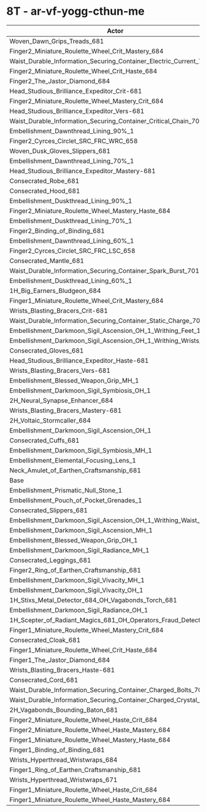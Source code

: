 # 8T - ar-vf-yogg-cthun-me
| Actor | DPS | Increase |
|---|:---:|:---:|
|Woven_Dawn_Grips_Treads_681|15186522|1.96%|
|Finger2_Miniature_Roulette_Wheel_Crit_Mastery_684|15143183|1.66%|
|Waist_Durable_Information_Securing_Container_Electric_Current_701|15139042|1.64%|
|Finger2_Miniature_Roulette_Wheel_Crit_Haste_684|15083071|1.26%|
|Finger2_The_Jastor_Diamond_684|15078684|1.23%|
|Head_Studious_Brilliance_Expeditor_Crit-681|15071361|1.18%|
|Finger2_Miniature_Roulette_Wheel_Mastery_Crit_684|15051834|1.05%|
|Head_Studious_Brilliance_Expeditor_Vers-681|15036755|0.95%|
|Waist_Durable_Information_Securing_Container_Critical_Chain_701|15033842|0.93%|
|Embellishment_Dawnthread_Lining_90%_1|15021543|0.85%|
|Finger2_Cyrces_Circlet_SRC_FRC_WRC_658|15018120|0.83%|
|Woven_Dusk_Gloves_Slippers_681|15008019|0.76%|
|Embellishment_Dawnthread_Lining_70%_1|15003599|0.73%|
|Head_Studious_Brilliance_Expeditor_Mastery-681|14997684|0.69%|
|Consecrated_Robe_681|14996345|0.68%|
|Consecrated_Hood_681|14994158|0.66%|
|Embellishment_Duskthread_Lining_90%_1|14992728|0.65%|
|Finger2_Miniature_Roulette_Wheel_Mastery_Haste_684|14991741|0.65%|
|Embellishment_Duskthread_Lining_70%_1|14979096|0.56%|
|Finger2_Binding_of_Binding_681|14970983|0.51%|
|Embellishment_Dawnthread_Lining_60%_1|14965757|0.47%|
|Finger2_Cyrces_Circlet_SRC_FRC_LSC_658|14962943|0.45%|
|Consecrated_Mantle_681|14962815|0.45%|
|Waist_Durable_Information_Securing_Container_Spark_Burst_701|14961355|0.44%|
|Embellishment_Duskthread_Lining_60%_1|14960035|0.44%|
|1H_Big_Earners_Bludgeon_684|14959919|0.43%|
|Finger1_Miniature_Roulette_Wheel_Crit_Mastery_684|14944545|0.33%|
|Wrists_Blasting_Bracers_Crit-681|14943809|0.33%|
|Waist_Durable_Information_Securing_Container_Static_Charge_701|14941226|0.31%|
|Embellishment_Darkmoon_Sigil_Ascension_OH_1_Writhing_Feet_1|14940129|0.30%|
|Embellishment_Darkmoon_Sigil_Ascension_OH_1_Writhing_Wrists_1|14935924|0.27%|
|Consecrated_Gloves_681|14935606|0.27%|
|Head_Studious_Brilliance_Expeditor_Haste-681|14931337|0.24%|
|Wrists_Blasting_Bracers_Vers-681|14924710|0.20%|
|Embellishment_Blessed_Weapon_Grip_MH_1|14915021|0.13%|
|Embellishment_Darkmoon_Sigil_Symbiosis_OH_1|14912523|0.12%|
|2H_Neural_Synapse_Enhancer_684|14909053|0.09%|
|Wrists_Blasting_Bracers_Mastery-681|14909040|0.09%|
|2H_Voltaic_Stormcaller_684|14907194|0.08%|
|Embellishment_Darkmoon_Sigil_Ascension_OH_1|14902202|0.05%|
|Consecrated_Cuffs_681|14901437|0.04%|
|Embellishment_Darkmoon_Sigil_Symbiosis_MH_1|14900649|0.04%|
|Embellishment_Elemental_Focusing_Lens_1|14899329|0.03%|
|Neck_Amulet_of_Earthen_Craftsmanship_681|14898836|0.02%|
|Base|14895224|0.00%|
|Embellishment_Prismatic_Null_Stone_1|14895117|0.00%|
|Embellishment_Pouch_of_Pocket_Grenades_1|14890147|-0.03%|
|Consecrated_Slippers_681|14890040|-0.03%|
|Embellishment_Darkmoon_Sigil_Ascension_OH_1_Writhing_Waist_1|14887639|-0.05%|
|Embellishment_Darkmoon_Sigil_Ascension_MH_1|14885860|-0.06%|
|Embellishment_Blessed_Weapon_Grip_OH_1|14884440|-0.07%|
|Embellishment_Darkmoon_Sigil_Radiance_MH_1|14883820|-0.08%|
|Consecrated_Leggings_681|14880347|-0.10%|
|Finger2_Ring_of_Earthen_Craftsmanship_681|14877451|-0.12%|
|Embellishment_Darkmoon_Sigil_Vivacity_MH_1|14868878|-0.18%|
|Embellishment_Darkmoon_Sigil_Vivacity_OH_1|14868687|-0.18%|
|1H_Stixs_Metal_Detector_684_OH_Vagabonds_Torch_681|14854927|-0.27%|
|Embellishment_Darkmoon_Sigil_Radiance_OH_1|14850097|-0.30%|
|1H_Scepter_of_Radiant_Magics_681_OH_Operators_Fraud_Detector_684|14849412|-0.31%|
|Finger1_Miniature_Roulette_Wheel_Mastery_Crit_684|14849259|-0.31%|
|Consecrated_Cloak_681|14846587|-0.33%|
|Finger1_Miniature_Roulette_Wheel_Crit_Haste_684|14846338|-0.33%|
|Finger1_The_Jastor_Diamond_684|14844540|-0.34%|
|Wrists_Blasting_Bracers_Haste-681|14841116|-0.36%|
|Consecrated_Cord_681|14838714|-0.38%|
|Waist_Durable_Information_Securing_Container_Charged_Bolts_701|14831247|-0.43%|
|Waist_Durable_Information_Securing_Container_Charged_Crystal_701|14824776|-0.47%|
|2H_Vagabonds_Bounding_Baton_681|14791770|-0.69%|
|Finger2_Miniature_Roulette_Wheel_Haste_Crit_684|14784441|-0.74%|
|Finger2_Miniature_Roulette_Wheel_Haste_Mastery_684|14773816|-0.82%|
|Finger1_Miniature_Roulette_Wheel_Mastery_Haste_684|14754481|-0.94%|
|Finger1_Binding_of_Binding_681|14753525|-0.95%|
|Wrists_Hyperthread_Wristwraps_684|14706482|-1.27%|
|Finger1_Ring_of_Earthen_Craftsmanship_681|14659578|-1.58%|
|Wrists_Hyperthread_Wristwraps_671|14651826|-1.63%|
|Finger1_Miniature_Roulette_Wheel_Haste_Crit_684|14490199|-2.72%|
|Finger1_Miniature_Roulette_Wheel_Haste_Mastery_684|14481695|-2.78%|
